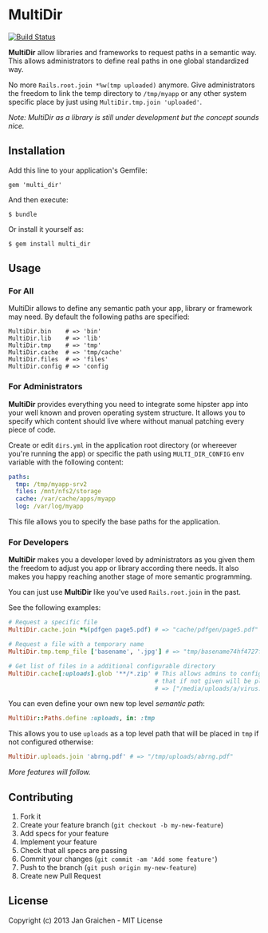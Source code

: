 # MultiDir

[![Build Status](https://travis-ci.org/jgraichen/multi_dir.png?branch=master)](https://travis-ci.org/jgraichen/multi_dir)

**MultiDir** allow libraries and frameworks to request paths in a semantic
way. This allows administrators to define real paths in one global
standardized way.

No more `Rails.root.join *%w(tmp uploaded)` anymore. Give administrators the
freedom to link the temp directory to `/tmp/myapp` or any other system
specific place by just using `MultiDir.tmp.join 'uploaded'`.

*Note: MultiDir as a library is still under development but the concept sounds nice.*

## Installation

Add this line to your application's Gemfile:

    gem 'multi_dir'

And then execute:

    $ bundle

Or install it yourself as:

    $ gem install multi_dir

## Usage

### For All

MultiDir allows to define any semantic path your app, library or framework may
need. By default the following paths are specified:

```
MultiDir.bin    # => 'bin'
MultiDir.lib    # => 'lib'
MultiDir.tmp    # => 'tmp'
MultiDir.cache  # => 'tmp/cache'
MultiDir.files  # => 'files'
MultiDir.config # => 'config
```

### For Administrators

**MultiDir** provides everything you need to integrate some hipster app into
your well known and proven operating system structure. It allows you to
specify which content should live where without manual patching every piece of
code.

Create or edit `dirs.yml` in the application root directory (or whereever
you're running the app) or specific the path using `MULTI_DIR_CONFIG` env
variable with the following content:

```yaml
paths:
  tmp: /tmp/myapp-srv2
  files: /mnt/nfs2/storage
  cache: /var/cache/apps/myapp
  log: /var/log/myapp
```

This file allows you to specify the base paths for the application.

### For Developers

**MultiDir** makes you a developer loved by administrators as you given them
the freedom to adjust you app or library according there needs. It also makes
you happy reaching another stage of more semantic programming.

You can just use **MultiDir** like you've used `Rails.root.join` in the past.

See the following examples:

```ruby
# Request a specific file
MultiDir.cache.join *%(pdfgen page5.pdf) # => "cache/pdfgen/page5.pdf"

# Request a file with a temporary name
MultiDir.tmp.temp_file ['basename', '.jpg'] # => "tmp/basename74hf4727f834.jpg"

# Get list of files in a additional configurable directory
MultiDir.cache[:uploads].glob '**/*.zip' # This allows admins to configure a special path for :uploads
                                         # that if not given will be placed in 'cache'.
                                         # => ["/media/uploads/a/virus.zip", "/media/uploads/attachments/ppt.zip"]
```

You can even define your own new top level *semantic path*:

```ruby
MultiDir::Paths.define :uploads, in: :tmp
```

This allows you to use `uploads` as a top level path that will be placed in `tmp` if not configured otherwise:

```ruby
MultiDir.uploads.join 'abrng.pdf' # => "/tmp/uploads/abrng.pdf"
```

*More features will follow.*

## Contributing

1. Fork it
2. Create your feature branch (`git checkout -b my-new-feature`)
3. Add specs for your feature
4. Implement your feature
5. Check that all specs are passing
6. Commit your changes (`git commit -am 'Add some feature'`)
7. Push to the branch (`git push origin my-new-feature`)
8. Create new Pull Request

## License

Copyright (c) 2013 Jan Graichen - MIT License
